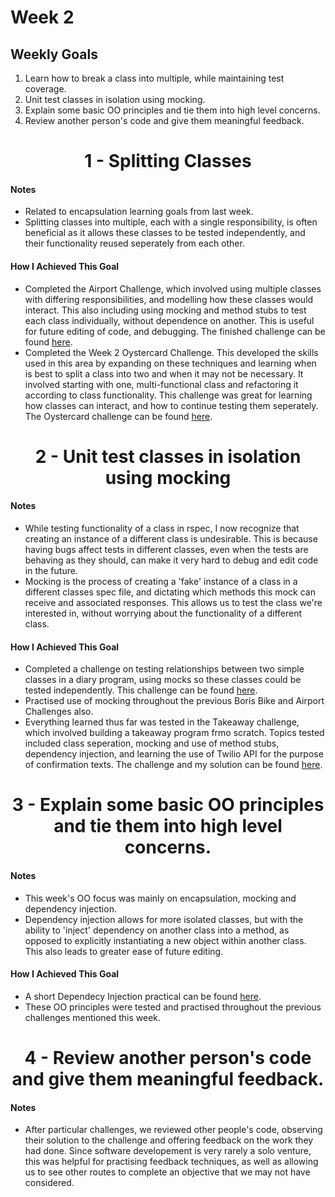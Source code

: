 # Week 2

## Weekly Goals
1. Learn how to break a class into multiple, while maintaining test coverage.
2. Unit test classes in isolation using mocking.
3. Explain some basic OO principles and tie them into high level concerns.
4. Review another person's code and give them meaningful feedback. 

<h1 align="center">1 - Splitting Classes </h1>

#### Notes
- Related to encapsulation learning goals from last week.  
- Splitting classes into multiple, each with a single responsibility, is often beneficial as it allows these classes to be tested independently, and their functionality reused seperately from each other.  

#### How I Achieved This Goal 
- Completed the Airport Challenge, which involved using multiple classes with differing responsibilities, and modelling how these classes would interact. This also including using mocking and method stubs to test each class individually, without dependence on another. This is useful for future editing of code, and debugging. The finished challenge can be found [here](https://github.com/harrylb14/airport_challenge).
- Completed the Week 2 Oystercard Challenge. This developed the skills used in this area by expanding on these techniques and learning when is best to split a class into two and when it may not be necessary. It involved starting with one, multi-functional class and refactoring it according to class functionality. This challenge was great for learning how classes can interact, and how to continue testing them seperately. The Oystercard challenge can be found [here](https://github.com/harrylb14/Oystercard_Challenge).

<h1 align="center">2 - Unit test classes in isolation using mocking </h1>

#### Notes
- While testing functionality of a class in rspec, I now recognize that creating an instance of a different class is undesirable. This is because having bugs affect tests in different classes, even when the tests are behaving as they should, can make it very hard to debug and edit code in the future. 
- Mocking is the process of creating a 'fake' instance of a class in a different classes spec file, and dictating which methods this mock can receive and associated responses. This allows us to test the class we're interested in, without worrying about the functionality of a different class. 

#### How I Achieved This Goal 
- Completed a challenge on testing relationships between two simple classes in a diary program, using mocks so these classes could be tested independently. This challenge can be found [here](https://github.com/harrylb14/Portfolio/tree/master/Week2_Materials/Testing_Class_Relationships).
- Practised use of mocking throughout the previous Boris Bike and Airport Challenges also. 
- Everything learned thus far was tested in the Takeaway challenge, which involved building a takeaway program frmo scratch. Topics tested included class seperation, mocking and use of method stubs, dependency injection, and learning the use of Twilio API for the purpose of confirmation texts. The challenge and my solution can be found [here](https://github.com/harrylb14/takeaway-challenge).

<h1 align="center">3 - Explain some basic OO principles and tie them into high level concerns. </h1>

#### Notes 
- This week's OO focus was mainly on encapsulation, mocking and dependency injection. 
- Dependency injection allows for more isolated classes, but with the ability to 'inject' dependency on another class into a method, as opposed to explicitly instantiating a new object within another class. This also leads to greater ease of future editing.

#### How I Achieved This Goal 
- A short Dependecy Injection practical can be found [here](https://github.com/harrylb14/Portfolio/tree/master/Week2_Materials/Dependency_Injection_Workshop).
- These OO principles were tested and practised throughout the previous challenges mentioned this week. 

<h1 align="center">4 - Review another person's code and give them meaningful feedback. </h1>

#### Notes
- After particular challenges, we reviewed other people's code, observing their solution to the challenge and offering feedback on the work they had done. Since software developement is very rarely a solo venture, this was helpful for practising feedback techniques, as well as allowing us to see other routes to complete an objective that we may not have considered.